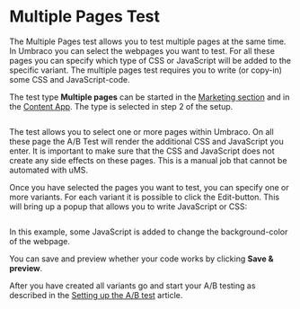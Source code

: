 # Multiple Pages Test

The Multiple Pages test allows you to test multiple pages at the same time. In Umbraco you can select the webpages you want to test. For all these pages you can specify which type of CSS or JavaScript will be added to the specific variant. The multiple pages test requires you to write (or copy-in) some CSS and JavaScript-code.

The test type **Multiple pages** can be started in the [Marketing section](unpublished-item-51de601d-1366-488a-8ad8-0b7f52c02be5) and in the [Content App](/the-umarketingsuite-broad-overview/content-apps/). The type is selected in step 2 of the setup.

![]()

The test allows you to select one or more pages within Umbraco. On all these page the A/B Test will render the additional CSS and JavaScript you enter. It is important to make sure that the CSS and JavaScript does not create any side effects on these pages. This is a manual job that cannot be automated with uMS.

Once you have selected the pages you want to test, you can specify one or more variants. For each variant it is possible to click the Edit-button. This will bring up a popup that allows you to write JavaScript or CSS:

![]()

In this example, some JavaScript is added to change the background-color of the webpage.

You can save and preview whether your code works by clicking **Save & preview**.

After you have created all variants go and start your A/B testing as described in the [Setting up the A/B test](/a-b-testing/setting-up-the-a-b-test/) article.
